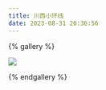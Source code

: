```yaml
---
title: 川西小环线
date: 2023-08-31 20:36:56
---
```


{% gallery %}

![](https://blog.love.sc.cn/image/E7Jvr4eIPwUNmzq.jpg?x-image-process=style/style-bucket)

{% endgallery %}
